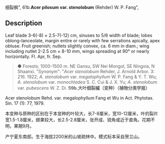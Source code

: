 细裂枫",
61b.**Acer pilosum var. stenolobum** (Rehder) W. P. Fang",

## Description
Leaf blade 3-6(-8) × 2.5-7(-12) cm, sinuses to 5/6 width of blade; lobes oblong-lanceolate, margin entire or rarely with few serrations apically, apex obtuse. Fruit greenish; nutlets slightly convex, ca. 6 mm in diam.; wing including nutlet 2-2.5 cm × 8-10 mm, wings spreading at 90° or nearly horizontally. Fl. Apr, fr. Sep.

> ● Forests; 1000-1500 m. NE Gansu, SW Nei Mongol, SE Ningxia, N Shaanxi.
  "Synonym": "*Acer stenolobum* Rehder, J. Arnold Arbor. 3: 216. 1922; *A. stenolobum* var. *megalophyllum* W. P. Fang &amp; Y. T. Wu; *A. stenolobum* var. *monochladea* S. C. Cui &amp; J. X. Yu; *A. stenolobum* var. *pubescens* W. Z. Di.
**59b.大叶细裂槭（变种）（植物分类学报）**

Acer stenolobum Rehd. var. megalophyllum Fang et Wu in Act. Phytotax. Sin. 17 (1): 77, 1979.

本变种与原种的区别在于本变种的叶较大，长7-8厘米，宽10-12厘米，叶的裂片宽1.5-1.8厘米，翅果较大，长2.5-2.8厘米，张开成、锐角或近于直角。花期不明，果期9月。

产宁夏东南部。生于海拔2200米的山坡疏林中。模式标本采自贺兰山。
